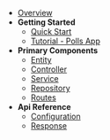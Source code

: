 - [Overview](/)
- **Getting Started**
  - [Quick Start](quickstart.md)
  - [Tutorial - Polls App](tutorial.md)
- **Primary Components**
  - [Entity](entity.md)
  - [Controller](controller.md)
  - [Service](service.md)
  - [Repository](repository.md)
  - [Routes](routes.md)
- **Api Reference**
  - [Configuration](configuration.md)
  - [Response](response.md)